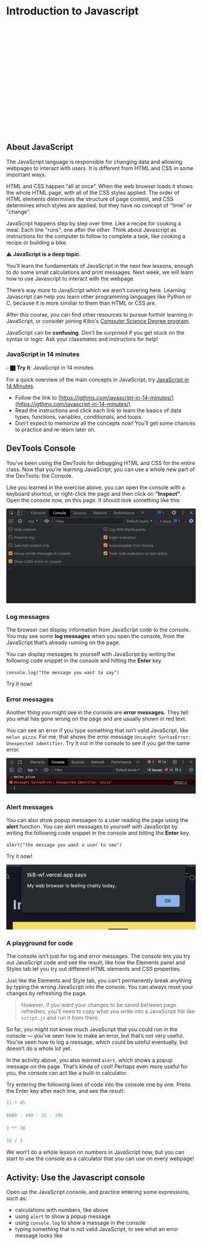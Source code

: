 # Introduction to Javascript

<div style="position: relative; padding-bottom: 56.25%; height: 0; margin: 20px 0px;"><iframe src="" title="YouTube video player" frameborder="0"  allowfullscreen style="position: absolute; top: 0; left: 0; width: 100%; height: 100%; background: url(./actions/jav.png); background-size: cover;"></iframe></div>

## About JavaScript

The JavaScript language is responsible for changing data and allowing webpages to interact with users. It is different from HTML and CSS in some important ways.

HTML and CSS happen “all at once”. When the web browser loads it shows the whole HTML page, with all of the CSS styles applied. The order of HTML elements determines the structure of page content, and CSS determines which styles are applied, but they have no concept of “time” or "change".

JavaScript happens step by step over time. Like a recipe for cooking a meal. Each line "runs", one after the other. Think about Javascript as instructions for the computer to follow to complete a task, like cooking a recipe or building a bike.

<aside>


⚠️ **JavaScript is a deep topic.**

You’ll learn the fundamentals of JavaScript in the next few lessons, enough to do some small calculations and print messages. Next week, we will learn how to use Javascript to interact with the webpage. 

There’s way more to JavaScript which we aren’t covering here. Learning Javascript can help you learn other programming languages like Python or C, because it is more similiar to them than HTML or CSS are.

After this course, you can find other resources to pursue further learning in JavaScript, or consider joining Kibo's [Computer Science Degree program](https://kibo.school/degree/).

JavaScript can be **confusing**. Don’t be surprised if you get stuck on the syntax or logic. Ask your classmates and instructors for help!

</aside>



### JavaScript in 14 minutes

<aside>


👉🏿 **Try it**: JavaScript in 14 minutes

For a quick overview of the main concepts in JavaScript, try [JavaScript in 14 Minutes](https://jgthms.com/javascript-in-14-minutes/).

- Follow the link to [https://jgthms.com/javascript-in-14-minutes/](https://jgthms.com/javascript-in-14-minutes/)
- Read the instructions and click each link to learn the basics of data types, functions, variables, conditionals, and loops.
- Don’t expect to memorize all the concepts now! You’ll get some chances to practice and re-learn later on.
</aside>

## DevTools Console

You’ve been using the DevTools for debugging HTML and CSS for the entire class. Now that you’re learning JavaScript, you can use a whole new part of the DevTools: the Console.

Like you learned in the exercise above, you can open the console with a keyboard shortcut, or right-click the page and then click on **"Inspect"**. Open the console now, on this page. It should look something like this:

![the javascript console](actions/console.png)

### Log messages

The browser can display information from JavaScript code to the console. You may see some **log messages** when you open the console, from the JavaScript that’s already running on the page.

You can display messages to yourself with JavaScript by writing the following code snippet in the console and hitting the **Enter** key.

`console.log("the message you want to say")`

Try it now!

### Error messages

Another thing you might see in the console are **error messages.** They tell you what has gone wrong on the page and are usually shown in red text.

You can see an error if you type something that isn’t valid JavaScript, like `melon pizza`. For me, that shows the error message `Uncaught SyntaxError: Unexpected identifier`. Try it out in the console to see if you get the same error.

![a javascript error message](actions/unexpected_identifier_error.png)

### Alert messages
You can also show popup messages to a user reading the page using the **alert** function. You can alert messages to yourself with JavaScript by writing the following code snippet in the console and hitting the **Enter** key.

`alert("the message you want a user to see")`

Try it now!

![an alert message popup](actions/alert_message.png)

### A playground for code

The console isn’t just for log and error messages. The console lets you try out JavaScript code and see the result, like how the Elements panel and Styles tab let you try out different HTML elements and CSS properties.

Just like the Elements and Style tab, you can’t permanently break anything by typing the wrong JavaScript into the console. You can always reset your changes by refreshing the page.

> However, if you *want* your changes to be saved between page refreshes, you’ll need to copy what you write into a JavaScript file like `script.js` and run it from there.

So far, you might not know much JavaScript that you could run in the console — you’ve seen how to make an error, but that’s not very useful. You’ve seen how to log a message, which could be useful eventually, but doesn’t do a whole lot yet.

In the activity above, you also learned `alert`, which shows a popup message on the page. That’s kinda of cool! Perhaps even more useful for you, the console can act like a built-in calculator.

Try entering the following lines of code into the console one by one. Press the Enter key after each line, and see the result:

```javascript
11 * 45

6000 - 440 - 31 - 195

2 ** 10

18 / 3
```

We won’t do a whole lesson on numbers in JavaScript now, but you can start to use the console as a calculator that you can use on every webpage!

## Activity: Use the Javascript console

Open up the JavaScript console, and practice entering some expressions, such as:
- calculations with numbers, like above
- using `alert` to show a popup message
- using `console.log` to show a message in the console
- typing something that is not valid JavaScript, to see what an error message looks like
